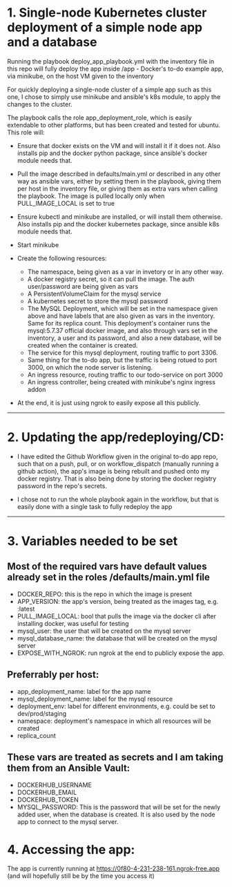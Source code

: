 # 1. Single-node Kubernetes cluster deployment of a simple node app and a database

Running the playbook deploy_app_playbook.yml with the inventory file in this repo will fully deploy the app inside /app - Docker's to-do example app, via minikube, on the host VM given to the inventory

For quickly deploying a single-node cluster of a simple app such as this one, I chose to simply use minikube and ansible's k8s module, to apply the changes to the cluster.


The playbook calls the role app_deployment_role, which is easily extendable to other platforms, but has been created and tested for ubuntu. This role will:

- Ensure that docker exists on the VM and will install it if it does not. Also installs pip and the docker python package, since ansible's docker module needs that.

- Pull the image described in defaults/main.yml or described in any other way as ansible vars, either by setting them in the playbook, giving them per host in the inventory file, or giving them as extra vars when calling the playbook. The image is pulled locally only when PULL_IMAGE_LOCAL is set to true

- Ensure kubectl and minikube are installed, or will install them otherwise. Also installs pip and the docker kubernetes package, since ansible k8s module needs that.

- Start minikube

- Create the following resources:
    - The namespace, being given as a var in invetory or in any other way.
    - A docker registry secret, so it can pull the image. The auth user/password are being given as vars
    - A PersistentVolumeClaim for the mysql service
    - A kubernetes secret to store the mysql password
    - The MySQL Deployment, which will be set in the namespace given above and have labels that are also given as vars in the inventory. Same for its replica count. This deployment's container runs the mysql:5.7.37 official docker image, and also through vars set in the inventory, a user and its password, and also a new database, will be created when the container is created.
    - The service for this mysql deployment, routing traffic to port 3306.
    - Same thing for the to-do app, but the traffic is being rotued to port 3000, on which the node server is listening.
    - An ingress resource, routing traffic to our todo-service on port 3000
    - An ingress controller, being created with minikube's nginx ingress addon
    
- At the end, it is just using ngrok to easily expose all this publicly.
___

# 2. Updating the app/redeploying/CD:

- I have edited the Github Workflow given in the original to-do app repo, such that on a push, pull, or on workflow_dispatch (manually running a github action), the app's image is being rebuilt and pushed onto my docker registry. That is also being done by storing the docker registry password in the repo's secrets.

- I chose not to run the whole playbook again in the workflow, but that is easily done with a single task to fully redeploy the app
___

# 3. Variables needed to be set



## Most of the required vars have default values already set in the roles /defaults/main.yml file

- DOCKER_REPO: this is the repo in which the image is present
- APP_VERSION: the app's version, being treated as the images tag, e.g. :latest
- PULL_IMAGE_LOCAL: bool that pulls the image via the docker cli after installing docker, was useful for testing
- mysql_user: the user that will be created on the mysql server
- mysql_database_name: the database that will be created on the mysql server
- EXPOSE_WITH_NGROK: run ngrok at the end to publicly expose the app.



## Preferrably per host:

- app_deployment_name: label for the app name
- mysql_deployment_name: label for the mysql resource
- deployment_env: label for different environments, e.g. could be set to dev/prod/staging
- namespace: deployment's namespace in which all resources will be created
- replica_count



## These vars are treated as secrets and I am taking them from an Ansible Vault:

- DOCKERHUB_USERNAME
- DOCKERHUB_EMAIL
- DOCKERHUB_TOKEN
- MYSQL_PASSWORD: This is the password that will be set for the newly added user, when the database is created. It is also used by the node app to connect to the mysql server.

# 4. Accessing the app:

The app is currently running at https://0f80-4-231-238-161.ngrok-free.app (and will hopefully still be by the time you access it)
